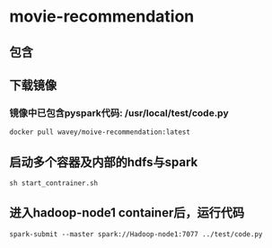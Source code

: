 # movie-recommendation

## 包含

## 下载镜像
### 镜像中已包含pyspark代码: /usr/local/test/code.py
```
docker pull wavey/moive-recommendation:latest
```
## 启动多个容器及内部的hdfs与spark
```
sh start_contrainer.sh
```
## 进入hadoop-node1 container后，运行代码
```
spark-submit --master spark://Hadoop-node1:7077 ../test/code.py
```